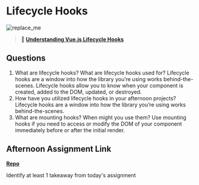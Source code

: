 # Lifecycle Hooks

![replace_me](https://codeworks.blob.core.windows.net/public/assets/img/illustrations/placeholder.svg)

> **📖 [Understanding Vue.js Lifecycle Hooks](https://codeworksacademy.com/fs-student-guide/resources/wk6/03-Vue-Lifecycle-Hooks)**

## Questions

1. What are lifecycle hooks? What are lifecycle hooks used for?
    Lifecycle hooks are a window into how the library you’re using works behind-the-scenes. Lifecycle hooks allow you to know when your component is created, added to the DOM, updated, or destroyed.
2. How have you utilized lifecycle hooks in your afternoon projects?
    Lifecycle hooks are a window into how the library you’re using works behind-the-scenes.
3. What are mounting hooks? When might you use them?
    Use mounting hooks if you need to access or modify the DOM of your component immediately before or after the initial render.
## Afternoon Assignment Link

**[Repo](https://github.com/EllaMarcum/8-17-22.git)**

Identify at least 1 takeaway from today's assignment
